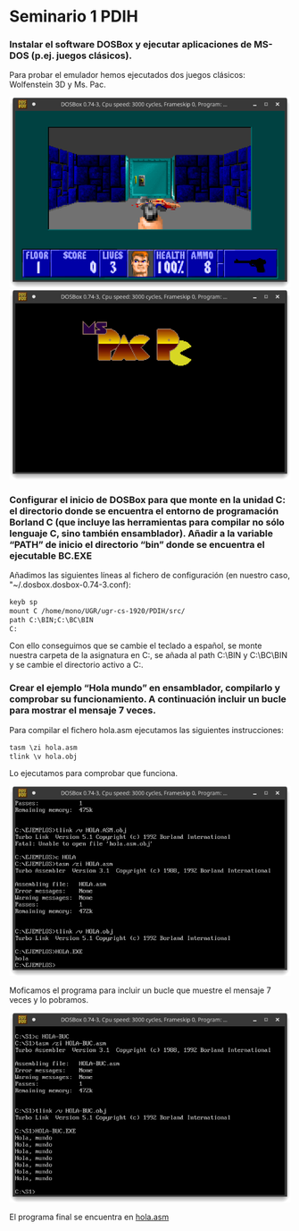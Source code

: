 # Seminario 1 PDIH

### Instalar el software DOSBox y ejecutar aplicaciones de MS-DOS (p.ej. juegos clásicos).

Para probar el emulador hemos ejecutados dos juegos clásicos: Wolfenstein 3D y Ms. Pac.

![Wolfenstein 3D](https://github.com/manoliot/PDIH/blob/master/S1/img/wolf3d.png)
![Ms. Pac](https://github.com/manoliot/PDIH/blob/master/S1/img/mspac.png)

### Configurar el inicio de DOSBox para que monte en la unidad C: el directorio donde se encuentra el entorno de programación Borland C (que incluye las herramientas para compilar no sólo lenguaje C, sino también ensamblador). Añadir a la variable “PATH” de inicio el directorio “bin” donde se encuentra el ejecutable BC.EXE

Añadimos las siguientes líneas al fichero de configuración (en nuestro caso, "~/.dosbox.dosbox-0.74-3.conf):

```
keyb sp
mount C /home/mono/UGR/ugr-cs-1920/PDIH/src/
path C:\BIN;C:\BC\BIN
C:
```

Con ello conseguimos que se cambie el teclado a español, se monte nuestra carpeta de la asignatura en C:, se añada al path C:\BIN y C:\BC\BIN y se cambie el directorio activo a C:.

### Crear el ejemplo “Hola mundo” en ensamblador, compilarlo y comprobar su funcionamiento. A continuación incluir un bucle para mostrar el mensaje 7 veces.

Para compilar el fichero hola.asm ejecutamos las siguientes instrucciones:
```
tasm \zi hola.asm
tlink \v hola.obj
```
Lo ejecutamos para comprobar que funciona.

![hola.asm](https://github.com/manoliot/PDIH/blob/master/S1/img/hola.png)

Moficamos el programa para incluir un bucle que muestre el mensaje 7 veces y lo pobramos.

![hola-bucle.asm](https://github.com/manoliot/PDIH/blob/master/S1/img/hola-bucle.png)

El programa final se encuentra en [hola.asm](https://github.com/manoliot/PDIH/blob/master/S1/hola-bucle.asm)
